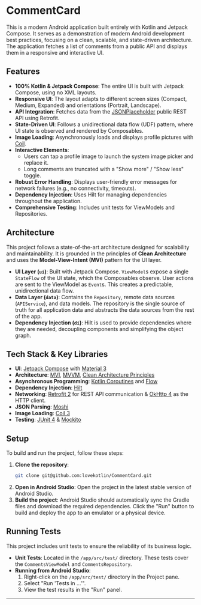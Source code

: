 # CommentCard
This is a modern Android application built entirely with Kotlin and Jetpack Compose. It serves as a demonstration of modern Android development best practices, focusing on a clean, scalable, and state-driven architecture. The application fetches a list of comments from a public API and displays them in a responsive and interactive UI.

## Features

- **100% Kotlin & Jetpack Compose**: The entire UI is built with Jetpack Compose, using no XML layouts.
- **Responsive UI**: The layout adapts to different screen sizes (Compact, Medium, Expanded) and orientations (Portrait, Landscape).
- **API Integration**: Fetches data from the [JSONPlaceholder](https://jsonplaceholder.typicode.com/) public REST API using Retrofit.
- **State-Driven UI**: Follows a unidirectional data flow (UDF) pattern, where UI state is observed and rendered by Composables.
- **Image Loading**: Asynchronously loads and displays profile pictures with [Coil](https://coil-kt.github.io/coil/).
- **Interactive Elements**:
    - Users can tap a profile image to launch the system image picker and replace it.
    - Long comments are truncated with a "Show more" / "Show less" toggle.
- **Robust Error Handling**: Displays user-friendly error messages for network failures (e.g., no connectivity, timeouts).
- **Dependency Injection**: Uses Hilt for managing dependencies throughout the application.
- **Comprehensive Testing**: Includes unit tests for ViewModels and Repositories.

## Architecture

This project follows a state-of-the-art architecture designed for scalability and maintainability. It is grounded in the principles of **Clean Architecture** and uses the **Model-View-Intent (MVI)** pattern for the UI layer.

- **UI Layer (`ui`)**: Built with Jetpack Compose. `ViewModel`s expose a single `StateFlow` of the UI state, which the Composables observe. User actions are sent to the ViewModel as `Event`s. This creates a predictable, unidirectional data flow.
- **Data Layer (`data`)**: Contains the `Repository`, remote data sources (`APIService`), and data models. The repository is the single source of truth for all application data and abstracts the data sources from the rest of the app.
- **Dependency Injection (`di`)**: Hilt is used to provide dependencies where they are needed, decoupling components and simplifying the object graph.

## Tech Stack & Key Libraries

- **UI**: [Jetpack Compose](https://developer.android.com/jetpack/compose) with [Material 3](https://m3.material.io/)
- **Architecture**: [MVI](https://www.google.com/search?q=https://developer.android.com/topic/architecture/ui-layer%23udf), [MVVM](https://www.google.com/search?q=https://developer.android.com/topic/architecture/viewmodel), [Clean Architecture Principles](https://blog.cleancoder.com/uncle-bob/2012/08/13/the-clean-architecture.html)
- **Asynchronous Programming**: [Kotlin Coroutines](https://kotlinlang.org/docs/coroutines-overview.html) and [Flow](https://developer.android.com/kotlin/flow)
- **Dependency Injection**: [Hilt](https://developer.android.com/training/dependency-injection/hilt-android)
- **Networking**: [Retrofit 2](https://square.github.io/retrofit/) for REST API communication & [OkHttp 4](https://square.github.io/okhttp/) as the HTTP client.
- **JSON Parsing**: [Moshi](https://github.com/square/moshi)
- **Image Loading**: [Coil 3](https://coil-kt.github.io/coil/)
- **Testing**: [JUnit 4](https://junit.org/junit4/) & [Mockito](https://site.mockito.org/)

## Setup

To build and run the project, follow these steps:

1.  **Clone the repository**:
    ```sh
    git clone git@github.com:lovekotlin/CommentCard.git
    ```
2.  **Open in Android Studio**:
    Open the project in the latest stable version of Android Studio.
3.  **Build the project**:
    Android Studio should automatically sync the Gradle files and download the required dependencies. Click the "Run" button to build and deploy the app to an emulator or a physical device.

## Running Tests

This project includes unit tests to ensure the reliability of its business logic.

- **Unit Tests**: Located in the `/app/src/test/` directory. These tests cover the `CommentsViewModel` and `CommentsRepository`.
- **Running from Android Studio**:
    1.  Right-click on the `/app/src/test/` directory in the Project pane.
    2.  Select "Run 'Tests in ...'".
    3.  View the test results in the "Run" panel.

-----